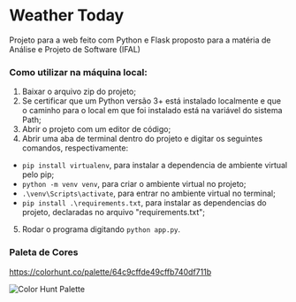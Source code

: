 # Weather Today
Projeto para a web feito com Python e Flask proposto para a matéria de Análise e Projeto de Software (IFAL)

### Como utilizar na máquina local:

1. Baixar o arquivo zip do projeto;
2. Se certificar que um Python versão 3+ está instalado localmente e que o caminho para o local em que foi instalado está na variável do sistema Path;
3. Abrir o projeto com um editor de código;
4. Abrir uma aba de terminal dentro do projeto e digitar os seguintes comandos, respectivamente:  

 - ``pip install virtualenv``, para instalar a dependencia de ambiente virtual pelo pip;  
 - ``python -m venv venv``, para criar o ambiente virtual no projeto;  
 - ``.\venv\Scripts\activate``, para entrar no ambiente virtual no terminal;  
 - ``pip install .\requirements.txt``, para instalar as dependencias do projeto, declaradas no arquivo "requirements.txt";  

5. Rodar o programa digitando ``python app.py``.

### Paleta de Cores
https://colorhunt.co/palette/64c9cffde49cffb740df711b

![Color Hunt Palette](https://user-images.githubusercontent.com/52178816/128642383-6aad8099-1746-4c69-bd75-5e16cfd8d88e.png)
